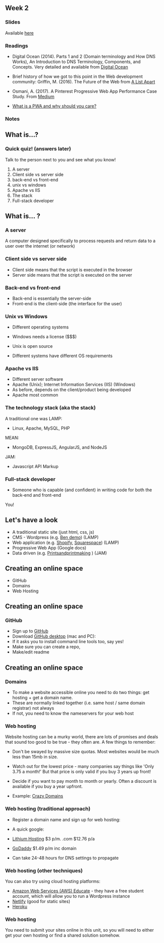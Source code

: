 ## Week 2

### Slides

Available [here](https://uc-design.github.io/11058-back-end/module-1/2.1_slides.html)

### Readings

*   Digital Ocean (2014). Parts 1 and 2 (Domain terminology and How DNS Works), An Introduction to DNS Terminology, Components, and Concepts. Very detailed and available from [Digital Ocean](https://www.digitalocean.com/community/tutorials/an-introduction-to-dns-terminology-components-and-concepts)
*   Brief history of how we got to this point in the Web development community: Griffin, M. (2016). The Future of the Web from [A List Apart](https://alistapart.com/article/the-future-of-the-web)
*   Osmani, A. (2017). A Pinterest Progressive Web App Performance Case Study. From [Medium](https://medium.com/dev-channel/a-pinterest-progressive-web-app-performance-case-study-3bd6ed2e6154)

*   [What is a PWA and why should you care?](https://blog.bitsrc.io/what-is-a-pwa-and-why-should-you-care-388afb6c0bad)

### Notes



## What is...?

### Quick quiz! (answers later)

Talk to the person next to you and see what you know! 

1. A server     
2. Client side vs server side     
3. back-end vs front-end     
4. unix vs windows     
5. Apache vs IIS     
6. The stack    
7. Full-stack developer    


## What is... ?

### A server

A computer designed specifically to process requests and return data to a user over the internet (or network)

### Client side vs server side

- Client side means that the script is executed in the browser
- Server side means that the script is executed on the server

### Back-end vs front-end
- Back-end is essentially the server-side
- Front-end is the client-side (the interface for the user)

### Unix vs Windows
- Different operating systems
- Windows needs a license ($$$) 

- Unix is open source
- Different systems have different OS requirements

### Apache vs IIS

- Different server software
- Apache (Unix); Internet Information Services (IIS)  (Windows)
- As before, depends on the client/product being developed
- Apache most common

### The technology stack (aka the stack)

A traditional one was LAMP:
- Linux, Apache, MySQL, PHP

MEAN:
- MongoDB, ExpressJS, AngularJS, and NodeJS

JAM:
- Javascript API Markup


### Full-stack developer
- Someone who is capable (and confident) in writing code for both the back-end and front-end 

You!


## Let's have a look
- A traditional static site (just html, css, js)
- CMS - Wordpress (e.g. [Ben demo](http://dev.beneb.com/testwp/)) (LAMP)
- Web application (e.g. [Shopify](http://shopify.com), [Squarespace](http://squarespace.com)) (LAMP)
- Progressive Web App (Google docs)
- Data driven (e.g. [Printsandprintmaking](http://www.printsandprintmaking.gov.au/explore) ) (JAM)



## Creating an online space
- GitHub
- Domains
- Web Hosting


## Creating an online space
### GitHub

- Sign up to [GitHub](http://github.com)
- Download [GitHub desktop](https://desktop.github.com) (mac and PC):  
- If it asks you to install command line tools too, say yes!
- Make sure you can create a repo, 
- Make/edit readme

## Creating an online space
### Domains

- To make a website accessible online you need to do two things: get hosting + get a domain name.
- These are normally linked together (i.e. same host / same domain registrar) not always
- If not, you need to know the nameservers for your web host

### Web hosting

Website hosting can be a murky world, there are lots of promises and deals that sound too good to be true - they often are. A few things to remember:

- Don't be swayed by massive size quotas. Most websites would be much less than 15mb in size. 
- Watch out for the lowest price - many companies say things like 'Only 3.75 a month!' But that price is only valid if you buy 3 years up front!

- Decide if you want to pay month to month or yearly. Often a discount is available if you buy a year upfront.
- Example: [Crazy Domains](https://www.crazydomains.com.au/web-hosting/)


### Web hosting (traditional approach)

- Register a domain name and sign up for web hosting:
- A quick google:
- [Lithium Hosting](https://lithiumhosting.com) $3 p/m. .com $12.76 p/a
- [GoDaddy](http://godaddy.com.au) $1.49 p/m inc domain 

- Can take 24-48 hours for DNS settings to propagate

### Web hosting (other techniques)

You can also try using cloud hosting platforms:
- [Amazon Web Services (AWS) Educate](https://aws.amazon.com/education/awseducate/) - they have a free student account, which will allow you to run a Wordpress instance
- [Netlify](https://www.netlify.com) (good for static sites)
- [Heroku](https://www.heroku.com)

### Web hosting 


You need to submit your sites online in this unit, so you will need to either get your own hosting or find a shared solution somehow.

